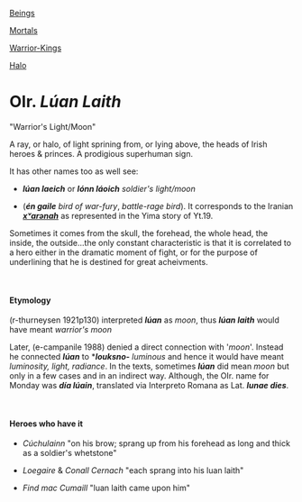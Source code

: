 

[Beings](pie-beings.md)

[Mortals](pie-mortals-humans-people.md)

[Warrior-Kings](pie-kings-rulers.md)

[Halo](king-halo.md)

# OIr. *Lúan Laith*

"Warrior's Light/Moon"

A ray, or halo, of light sprining from, or lying above, the heads of Irish heroes & princes. A prodigious superhuman sign.

It has other names too as well see:

- ***lúan laeich*** or ***lónn láoich***  *soldier's light/moon*

- (***én gaile***  *bird of war-fury*, *battle-rage bird*). It corresponds to the Iranian ***[xᵛarənah](khvarenah.md)*** as represented in the Yima story of Yt.19.

Sometimes it comes from the skull, the forehead, the whole head, the inside, the outside...the only constant characteristic is that it is correlated to a hero either in the dramatic moment of fight, or for the purpose of underlining that he is destined for great acheivments.

  

#### Etymology

(r-thurneysen 1921p130) interpreted  ***lúan***  as  *moon*,  thus  ***lúan laith***  would have meant  *warrior's moon*

Later, (e-campanile 1988) denied a direct connection with '*moon*'.  Instead he connected ***lúan***  to ****louksno-***  *luminous* and hence it would have meant *luminosity, light, radiance*. In the texts, sometimes ***lúan*** did mean *moon* but only in a few cases and in an indirect way.  Although, the OIr. name for Monday was ***día lúain***, translated via Interpreto Romana as Lat. ***lunae dies***.

  

#### Heroes who have it

- *Cúchulainn* "on his brow; sprang up from his forehead as long and thick as a soldier's whetstone"

- *Loegaire* & *Conall Cernach* "each sprang into his luan laith"

- *Find mac Cumaill* "luan laith came upon him"

